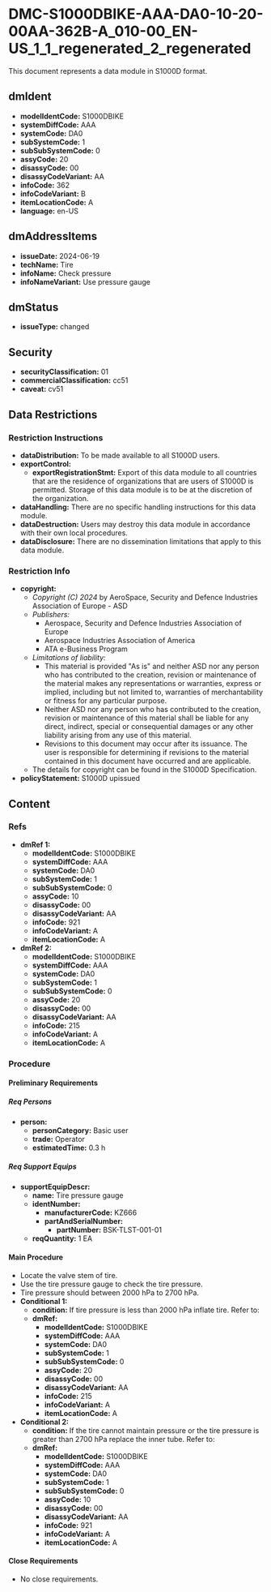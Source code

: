 # DMC-S1000DBIKE-AAA-DA0-10-20-00AA-362B-A_010-00_EN-US_1_1_regenerated_2_regenerated

This document represents a data module in S1000D format.

## dmIdent

*   **modelIdentCode:** S1000DBIKE
*   **systemDiffCode:** AAA
*   **systemCode:** DA0
*   **subSystemCode:** 1
*   **subSubSystemCode:** 0
*   **assyCode:** 20
*   **disassyCode:** 00
*   **disassyCodeVariant:** AA
*   **infoCode:** 362
*   **infoCodeVariant:** B
*   **itemLocationCode:** A
*   **language:** en-US

## dmAddressItems

*   **issueDate:** 2024-06-19
*   **techName:** Tire
*   **infoName:** Check pressure
*   **infoNameVariant:** Use pressure gauge

## dmStatus

*   **issueType:** changed

## Security

*   **securityClassification:** 01
*   **commercialClassification:** cc51
*   **caveat:** cv51

## Data Restrictions

### Restriction Instructions

*   **dataDistribution:** To be made available to all S1000D users.
*   **exportControl:**
    *   **exportRegistrationStmt:** Export of this data module to all countries that are the residence of organizations that are users of S1000D is permitted. Storage of this data module is to be at the discretion of the organization.
*   **dataHandling:** There are no specific handling instructions for this data module.
*   **dataDestruction:** Users may destroy this data module in accordance with their own local procedures.
*   **dataDisclosure:** There are no dissemination limitations that apply to this data module.

### Restriction Info

*   **copyright:**
    *   *Copyright (C) 2024* by AeroSpace, Security and Defence Industries Association of Europe - ASD
    *   *Publishers:*
        *   Aerospace, Security and Defence Industries Association of Europe
        *   Aerospace Industries Association of America
        *   ATA e-Business Program
    *   *Limitations of liability:*
        *   This material is provided "As is" and neither ASD nor any person who has contributed to the creation, revision or maintenance of the material makes any representations or warranties, express or implied, including but not limited to, warranties of merchantability or fitness for any particular purpose.
        *   Neither ASD nor any person who has contributed to the creation, revision or maintenance of this material shall be liable for any direct, indirect, special or consequential damages or any other liability arising from any use of this material.
        *   Revisions to this document may occur after its issuance. The user is responsible for determining if revisions to the material contained in this document have occurred and are applicable.
    *   The details for copyright can be found in the S1000D Specification.
*   **policyStatement:** S1000D upissued

## Content

### Refs

*   **dmRef 1:**
    *   **modelIdentCode:** S1000DBIKE
    *   **systemDiffCode:** AAA
    *   **systemCode:** DA0
    *   **subSystemCode:** 1
    *   **subSubSystemCode:** 0
    *   **assyCode:** 10
    *   **disassyCode:** 00
    *   **disassyCodeVariant:** AA
    *   **infoCode:** 921
    *   **infoCodeVariant:** A
    *   **itemLocationCode:** A
*   **dmRef 2:**
    *   **modelIdentCode:** S1000DBIKE
    *   **systemDiffCode:** AAA
    *   **systemCode:** DA0
    *   **subSystemCode:** 1
    *   **subSubSystemCode:** 0
    *   **assyCode:** 20
    *   **disassyCode:** 00
    *   **disassyCodeVariant:** AA
    *   **infoCode:** 215
    *   **infoCodeVariant:** A
    *   **itemLocationCode:** A

### Procedure

#### Preliminary Requirements

##### Req Persons

*   **person:**
    *   **personCategory:** Basic user
    *   **trade:** Operator
    *   **estimatedTime:** 0.3 h

##### Req Support Equips

*   **supportEquipDescr:**
    *   **name:** Tire pressure gauge
    *   **identNumber:**
        *   **manufacturerCode:** KZ666
        *   **partAndSerialNumber:**
            *   **partNumber:** BSK-TLST-001-01
    *   **reqQuantity:** 1 EA

#### Main Procedure

*   Locate the valve stem of tire.
*   Use the tire pressure gauge to check the tire pressure.
*   Tire pressure should between 2000 hPa to 2700 hPa.
*   **Conditional 1:**
    *   **condition:** If tire pressure is less than 2000 hPa inflate tire. Refer to:
    *   **dmRef:**
        *   **modelIdentCode:** S1000DBIKE
        *   **systemDiffCode:** AAA
        *   **systemCode:** DA0
        *   **subSystemCode:** 1
        *   **subSubSystemCode:** 0
        *   **assyCode:** 20
        *   **disassyCode:** 00
        *   **disassyCodeVariant:** AA
        *   **infoCode:** 215
        *   **infoCodeVariant:** A
        *   **itemLocationCode:** A
*   **Conditional 2:**
    *   **condition:** If the tire cannot maintain pressure or the tire pressure is greater than 2700 hPa replace the inner tube. Refer to:
    *   **dmRef:**
        *   **modelIdentCode:** S1000DBIKE
        *   **systemDiffCode:** AAA
        *   **systemCode:** DA0
        *   **subSystemCode:** 1
        *   **subSubSystemCode:** 0
        *   **assyCode:** 10
        *   **disassyCode:** 00
        *   **disassyCodeVariant:** AA
        *   **infoCode:** 921
        *   **infoCodeVariant:** A
        *   **itemLocationCode:** A

#### Close Requirements

*   No close requirements.